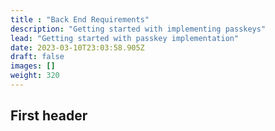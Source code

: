 ```yaml
---
title : "Back End Requirements"
description: "Getting started with implementing passkeys"
lead: "Getting started with passkey implementation"
date: 2023-03-10T23:03:58.905Z
draft: false
images: []
weight: 320
---
```


## First header
